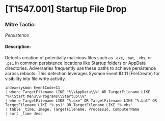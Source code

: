 # [T1547.001] Startup File Drop

### Mitre Tactic:  
*Persistence*

#### Description:  
Detects creation of potentially malicious files such as `.exe`, `.bat`, `.vbs`, or `.ps1` in common persistence locations like Startup folders or AppData directories. Adversaries frequently use these paths to achieve persistence across reboots. This detection leverages Sysmon Event ID 11 (FileCreate) for visibility into file write activity.

```spl
index=sysmon EventCode=11
| where TargetFilename LIKE "%\\AppData\\%" OR TargetFilename LIKE "%\\Start Menu\\Programs\\Startup\\%"
| where TargetFilename LIKE "%.exe" OR TargetFilename LIKE "%.bat" OR TargetFilename LIKE "%.ps1" OR TargetFilename LIKE "%.vbs"
| table _time, Image, TargetFilename, ProcessId, ComputerName
| sort _time desc
